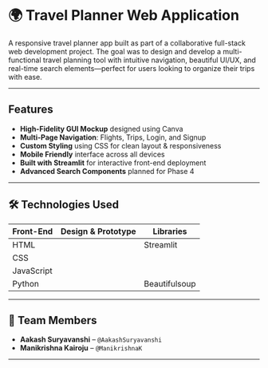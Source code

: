# 🌍 Travel Planner Web Application

A responsive travel planner app built as part of a collaborative full-stack web development project. The goal was to design and develop a multi-functional travel planning tool with intuitive navigation, beautiful UI/UX, and real-time search elements—perfect for users looking to organize their trips with ease.

---

##  Features

-  **High-Fidelity GUI Mockup** designed using Canva
-  **Multi-Page Navigation**: Flights, Trips, Login, and Signup
-  **Custom Styling** using CSS for clean layout & responsiveness
-  **Mobile Friendly** interface across all devices
-  **Built with Streamlit** for interactive front-end deployment
-  **Advanced Search Components** planned for Phase 4

---

## 🛠️ Technologies Used

| Front-End        | Design & Prototype | Libraries     |
|------------------|--------------------|---------------|
| HTML             |                    | Streamlit     |
| CSS              |                    |               |
| JavaScript       |                    |               |
| Python           |                    | Beautifulsoup |
---

## 👥 Team Members

- **Aakash Suryavanshi** – `@AakashSuryavanshi`  
- **Manikrishna Kairoju** – `@ManikrishnaK`

---
